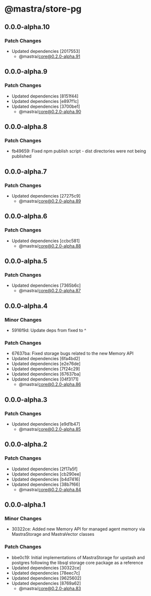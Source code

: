 # @mastra/store-pg

## 0.0.0-alpha.10

### Patch Changes

- Updated dependencies [2017553]
  - @mastra/core@0.2.0-alpha.91

## 0.0.0-alpha.9

### Patch Changes

- Updated dependencies [8151f44]
- Updated dependencies [e897f1c]
- Updated dependencies [3700be1]
  - @mastra/core@0.2.0-alpha.90

## 0.0.0-alpha.8

### Patch Changes

- fb49659: Fixed npm publish script - dist directories were not being published

## 0.0.0-alpha.7

### Patch Changes

- Updated dependencies [27275c9]
  - @mastra/core@0.2.0-alpha.89

## 0.0.0-alpha.6

### Patch Changes

- Updated dependencies [ccbc581]
  - @mastra/core@0.2.0-alpha.88

## 0.0.0-alpha.5

### Patch Changes

- Updated dependencies [7365b6c]
  - @mastra/core@0.2.0-alpha.87

## 0.0.0-alpha.4

### Minor Changes

- 5916f9d: Update deps from fixed to ^

### Patch Changes

- 67637ba: Fixed storage bugs related to the new Memory API
- Updated dependencies [6fa4bd2]
- Updated dependencies [e2e76de]
- Updated dependencies [7f24c29]
- Updated dependencies [67637ba]
- Updated dependencies [04f3171]
  - @mastra/core@0.2.0-alpha.86

## 0.0.0-alpha.3

### Patch Changes

- Updated dependencies [e9d1b47]
  - @mastra/core@0.2.0-alpha.85

## 0.0.0-alpha.2

### Patch Changes

- Updated dependencies [2f17a5f]
- Updated dependencies [cb290ee]
- Updated dependencies [b4d7416]
- Updated dependencies [38b7f66]
  - @mastra/core@0.2.0-alpha.84

## 0.0.0-alpha.1

### Minor Changes

- 30322ce: Added new Memory API for managed agent memory via MastraStorage and MastraVector classes

### Patch Changes

- bbe0c19: Initial implementations of MastraStorage for upstash and postgres following the libsql storage core package as a reference
- Updated dependencies [30322ce]
- Updated dependencies [78eec7c]
- Updated dependencies [9625602]
- Updated dependencies [8769a62]
  - @mastra/core@0.2.0-alpha.83
